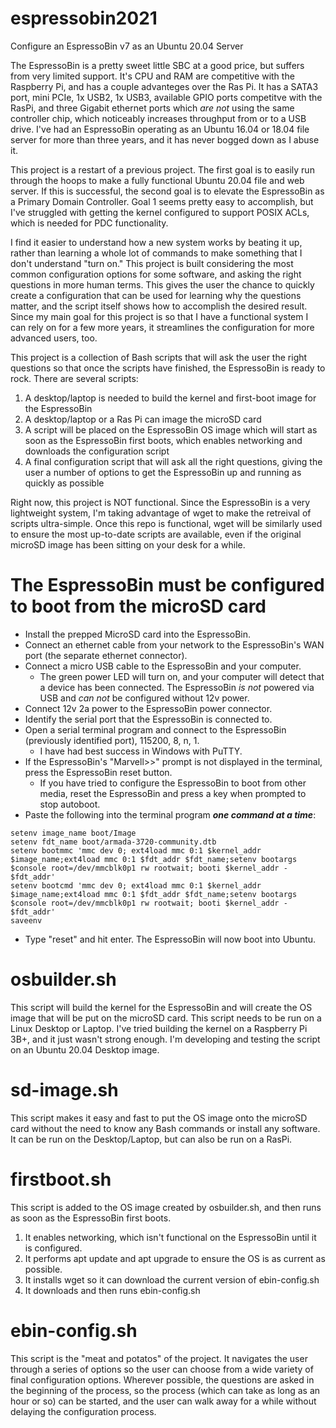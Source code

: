 # espressobin2021
Configure an EspressoBin v7 as an Ubuntu 20.04 Server

The EspressoBin is a pretty sweet little SBC at a good price, but suffers from very limited support.  It's CPU and RAM are competitive with the Raspberry Pi, and has a couple advanteges over the Ras Pi.  It has a SATA3 port, mini PCIe, 1x USB2, 1x USB3, available GPIO ports competitve with the RasPi, and three Gigabit ethernet ports which *are not* using the same controller chip, which noticeably increases throughput from or to a USB drive.  I've had an EspressoBin operating as an Ubuntu 16.04 or 18.04 file server for more than three years, and it has never bogged down as I abuse it.

This project is a restart of a previous project.  The first goal is to easily run through the hoops to make a fully functional Ubuntu 20.04 file and web server.  If this is successful, the second goal is to elevate the EspressoBin as a Primary Domain Controller.  Goal 1 seems pretty easy to accomplish, but I've struggled with getting the kernel configured to support POSIX ACLs, which is needed for PDC functionality.

I find it easier to understand how a new system works by beating it up, rather than learning a whole lot of commands to make something that I don't understand "turn on."  This project is built considering the most common configuration options for some software, and asking the right questions in more human terms.  This gives the user the chance to quickly create a configuration that can be used for learning why the questions matter, and the script itself shows how to accomplish the desired result.  Since my main goal for this project is so that I have a functional system I can rely on for a few more years, it streamlines the configuration for more advanced users, too.

This project is a collection of Bash scripts that will ask the user the right questions so that once the scripts have finished, the EspressoBin is ready to rock.  There are several scripts:
1. A desktop/laptop is needed to build the kernel and first-boot image for the EspressoBin
2. A desktop/laptop or a Ras Pi can image the microSD card
3. A script will be placed on the EspressoBin OS image which will start as soon as the EspressoBin first boots, which enables networking and downloads the configuration script
4. A final configuration script that will ask all the right questions, giving the user a number of options to get the EspressoBin up and running as quickly as possible

Right now, this project is NOT functional.  Since the EspressoBin is a very lightweight system, I'm taking advantage of wget to make the retreival of scripts ultra-simple.  Once this repo is functional, wget will be similarly used to ensure the most up-to-date scripts are available, even if the original microSD image has been sitting on your desk for a while.

# The EspressoBin must be configured to boot from the microSD card
- Install the prepped MicroSD card into the EspressoBin.
- Connect an ethernet cable from your network to the EspressoBin's WAN port (the separate ethernet connector).
- Connect a micro USB cable to the EspressoBin and your computer.
  - The green power LED will turn on, and your computer will detect that a device has been connected.  The EspressoBin *is not* powered via USB and *can not* be configured without 12v power.
- Connect 12v 2a power to the EspressoBin power connector.
- Identify the serial port that the EspressoBin is connected to.
- Open a serial terminal program and connect to the EspressoBin (previously identified port), 115200, 8, n, 1.
  - I have had best success in Windows with PuTTY.
- If the EspressoBin's "Marvell>>" prompt is not displayed in the terminal, press the EspressoBin reset button.
  - If you have tried to configure the EspressoBin to boot from other media, reset the EspressoBin and press a key when prompted to stop autoboot.
- Paste the following into the terminal program **_one command at a time_**:
```
setenv image_name boot/Image
setenv fdt_name boot/armada-3720-community.dtb
setenv bootmmc 'mmc dev 0; ext4load mmc 0:1 $kernel_addr $image_name;ext4load mmc 0:1 $fdt_addr $fdt_name;setenv bootargs $console root=/dev/mmcblk0p1 rw rootwait; booti $kernel_addr - $fdt_addr'
setenv bootcmd 'mmc dev 0; ext4load mmc 0:1 $kernel_addr $image_name;ext4load mmc 0:1 $fdt_addr $fdt_name;setenv bootargs $console root=/dev/mmcblk0p1 rw rootwait; booti $kernel_addr - $fdt_addr'
saveenv
```
- Type "reset" and hit enter.  The EspressoBin will now boot into Ubuntu.

# osbuilder.sh
This script will build the kernel for the EspressoBin and will create the OS image that will be put on the microSD card.  This script needs to be run on a Linux Desktop or Laptop.  I've tried building the kernel on a Raspberry Pi 3B+, and it just wasn't strong enough.  I'm developing and testing the script on an Ubuntu 20.04 Desktop image.

# sd-image.sh
This script makes it easy and fast to put the OS image onto the microSD card without the need to know any Bash commands or install any software.  It can be run on the Desktop/Laptop, but can also be run on a RasPi.

# firstboot.sh
This script is added to the OS image created by osbuilder.sh, and then runs as soon as the EspressoBin first boots.  
1. It enables networking, which isn't functional on the EspressoBin until it is configured.
2. It performs apt update and apt upgrade to ensure the OS is as current as possible.
3. It installs wget so it can download the current version of ebin-config.sh
4. It downloads and then runs ebin-config.sh

# ebin-config.sh
This script is the "meat and potatos" of the project.  It navigates the user through a series of options so the user can choose from a wide variety of final configuration options.  Wherever possible, the questions are asked in the beginning of the process, so the process (which can take as long as an hour or so) can be started, and the user can walk away for a while without delaying the configuration process.
